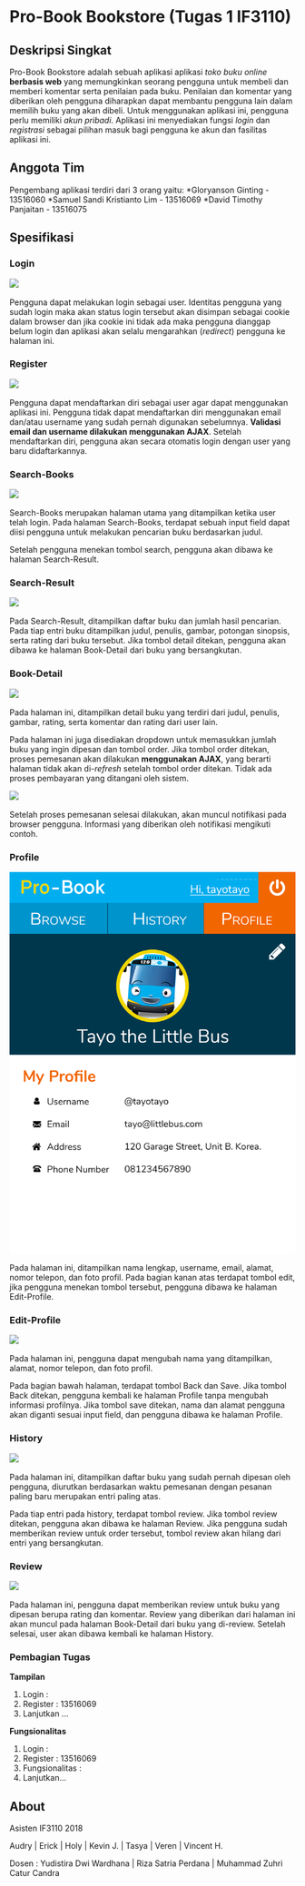 # Pro-Book Bookstore (Tugas 1 IF3110)

## Deskripsi Singkat

Pro-Book Bookstore adalah sebuah aplikasi aplikasi *toko buku online* **berbasis web** yang memungkinkan seorang pengguna untuk membeli dan memberi komentar serta penilaian pada buku. Penilaian dan komentar yang diberikan oleh pengguna diharapkan dapat membantu pengguna lain dalam memilih buku yang akan dibeli. Untuk menggunakan aplikasi ini, pengguna perlu memiliki *akun pribadi*. Aplikasi ini menyediakan fungsi *login* dan *registrasi* sebagai pilihan masuk bagi pengguna ke akun dan fasilitas aplikasi ini.

## Anggota Tim
Pengembang aplikasi terdiri dari 3 orang yaitu:
*Gloryanson Ginting - 13516060
*Samuel Sandi Kristianto Lim - 13516069
*David Timothy Panjaitan - 13516075

## Spesifikasi

### Login

![](mocks/login.png)

Pengguna dapat melakukan login sebagai user. Identitas pengguna yang sudah login maka akan status login tersebut akan disimpan sebagai cookie dalam browser dan jika cookie ini tidak ada maka pengguna dianggap belum login dan aplikasi akan selalu mengarahkan (*redirect*) pengguna ke halaman ini.

### Register

![](mocks/register.png)

Pengguna dapat mendaftarkan diri sebagai user agar dapat menggunakan aplikasi ini. Pengguna tidak dapat mendaftarkan diri menggunakan email dan/atau username yang sudah pernah digunakan sebelumnya. **Validasi email dan username dilakukan menggunakan AJAX**. Setelah mendaftarkan diri, pengguna akan secara otomatis login dengan user yang baru didaftarkannya.

### Search-Books

![](mocks/search.png)

Search-Books merupakan halaman utama yang ditampilkan ketika user telah login. Pada halaman Search-Books, terdapat sebuah input field dapat diisi pengguna untuk melakukan pencarian buku berdasarkan judul.

Setelah pengguna menekan tombol search, pengguna akan dibawa ke halaman Search-Result.

### Search-Result

![](mocks/search_result.png)

Pada Search-Result, ditampilkan daftar buku dan jumlah hasil pencarian. Pada tiap entri buku ditampilkan judul, penulis, gambar, potongan sinopsis, serta rating dari buku tersebut. Jika tombol detail ditekan, pengguna akan dibawa ke halaman Book-Detail dari buku yang bersangkutan.

### Book-Detail

![](mocks/detail.png)

Pada halaman ini, ditampilkan detail buku yang terdiri dari judul, penulis, gambar, rating, serta komentar dan rating dari user lain.

Pada halaman ini juga disediakan dropdown untuk memasukkan jumlah buku yang ingin dipesan dan tombol order. Jika tombol order ditekan, proses pemesanan akan dilakukan **menggunakan AJAX**, yang berarti halaman tidak akan di-*refresh* setelah tombol order ditekan. Tidak ada proses pembayaran yang ditangani oleh sistem.

![](mocks/notification.png)

Setelah proses pemesanan selesai dilakukan, akan muncul notifikasi pada browser pengguna. Informasi yang diberikan oleh notifikasi mengikuti contoh.

### Profile

![](mocks/profile.png)

Pada halaman ini, ditampilkan nama lengkap, username, email, alamat, nomor telepon, dan foto profil. Pada bagian kanan atas terdapat tombol edit, jika pengguna menekan tombol tersebut, pengguna dibawa ke halaman Edit-Profile.

### Edit-Profile

![](mocks/edit_profile.png)

Pada halaman ini, pengguna dapat mengubah nama yang ditampilkan, alamat, nomor telepon, dan foto profil.

Pada bagian bawah halaman, terdapat tombol Back dan Save. Jika tombol Back ditekan, pengguna kembali ke halaman Profile tanpa mengubah informasi profilnya. Jika tombol save ditekan, nama dan alamat pengguna akan diganti sesuai input field, dan pengguna dibawa ke halaman Profile.

### History

![](mocks/history.png)

Pada halaman ini, ditampilkan daftar buku yang sudah pernah dipesan oleh pengguna, diurutkan berdasarkan waktu pemesanan dengan pesanan paling baru merupakan entri paling atas.

Pada tiap entri pada history, terdapat tombol review. Jika tombol review ditekan, pengguna akan dibawa ke halaman Review. Jika pengguna sudah memberikan review untuk order tersebut, tombol review akan hilang dari entri yang bersangkutan.

### Review

![](mocks/review.png)

Pada halaman ini, pengguna dapat memberikan review untuk buku yang dipesan berupa rating dan komentar. Review yang diberikan dari halaman ini akan muncul pada halaman Book-Detail dari buku yang di-review. Setelah selesai, user akan dibawa kembali ke halaman History.

### Pembagian Tugas

**Tampilan**
1. Login : 
2. Register : 13516069
3. Lanjutkan ...

**Fungsionalitas**
1. Login : 
2. Register : 13516069
3. Fungsionalitas : 
4. Lanjutkan...

## About

Asisten IF3110 2018

Audry | Erick | Holy | Kevin J. | Tasya | Veren | Vincent H.

Dosen : Yudistira Dwi Wardhana | Riza Satria Perdana | Muhammad Zuhri Catur Candra

